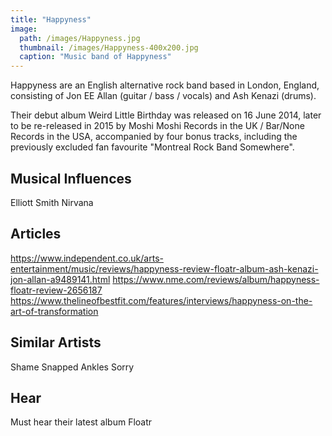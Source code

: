 ```yaml
---
title: "Happyness"
image: 
  path: /images/Happyness.jpg
  thumbnail: /images/Happyness-400x200.jpg
  caption: "Music band of Happyness"
---
```


Happyness are an English alternative rock band based in London, England, consisting of Jon EE Allan (guitar / bass / vocals) and Ash Kenazi (drums).

Their debut album Weird Little Birthday was released on 16 June 2014, later to be re-released in 2015 by Moshi Moshi Records in the UK / Bar/None Records in the USA, accompanied by four bonus tracks, including the previously excluded fan favourite "Montreal Rock Band Somewhere".

## Musical Influences

Elliott Smith
Nirvana

## Articles

https://www.independent.co.uk/arts-entertainment/music/reviews/happyness-review-floatr-album-ash-kenazi-jon-allan-a9489141.html
https://www.nme.com/reviews/album/happyness-floatr-review-2656187
https://www.thelineofbestfit.com/features/interviews/happyness-on-the-art-of-transformation

## Similar Artists

Shame
Snapped Ankles
Sorry

## Hear

Must hear their latest album Floatr
